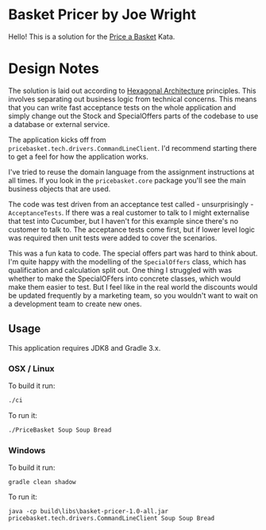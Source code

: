 # Basket Pricer by Joe Wright

Hello! This is a solution for the [Price a Basket](docs/assignment.md) Kata.

# Design Notes

The solution is laid out according to [Hexagonal Architecture](http://alistair.cockburn.us/Hexagonal+architecture) principles.
This involves separating out business logic from technical concerns.
This means that you can write fast acceptance tests on the whole application and simply change out the Stock and SpecialOffers parts of the codebase to use a database or external service.

The application kicks off from `pricebasket.tech.drivers.CommandLineClient`.
I'd recommend starting there to get a feel for how the application works.

I've tried to reuse the domain language from the assignment instructions at all times.
If you look in the `pricebasket.core` package you'll see the main business objects that are used.

The code was test driven from an acceptance test called - unsurprisingly - `AcceptanceTests`.
If there was a real customer to talk to I might externalise that test into Cucumber, but I haven't for this example since there's no customer to talk to.
The acceptance tests come first, but if lower level logic was required then unit tests were added to cover the scenarios.

This was a fun kata to code.
The special offers part was hard to think about.
I'm quite happy with the modelling of the `SpecialOffers` class, which has qualification and calculation split out.
One thing I struggled with was whether to make the SpecialOFfers into concrete classes, which would make them easier to test.
But I feel like in the real world the discounts would be updated frequently by a marketing team, so you wouldn't want to wait on a development team to create new ones.

## Usage

This application requires JDK8 and Gradle 3.x.

### OSX / Linux

To build it run:

```sh
./ci
```

To run it:

```sh
./PriceBasket Soup Soup Bread
```

### Windows

To build it run:

```
gradle clean shadow
```

To run it:

```
java -cp build\libs\basket-pricer-1.0-all.jar pricebasket.tech.drivers.CommandLineClient Soup Soup Bread
```
